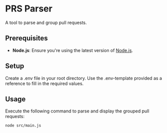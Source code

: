 # PRS Parser
A tool to parse and group pull requests.

## Prerequisites
- **Node.js**: Ensure you're using the latest version of [Node.js](https://nodejs.org/).

## Setup
Create a .env file in your root directory. Use the .env-template provided as a reference to fill in the required values.

## Usage
Execute the following command to parse and display the grouped pull requests:
```
node src/main.js
